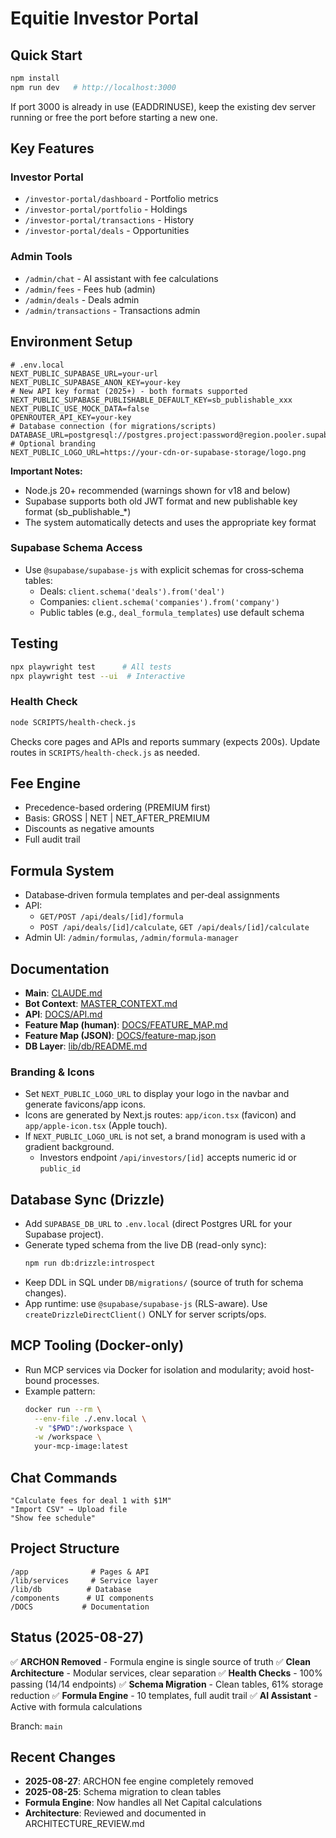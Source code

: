 # Equitie Investor Portal

## Quick Start

```bash
npm install
npm run dev   # http://localhost:3000
```

If port 3000 is already in use (EADDRINUSE), keep the existing dev server running or free the port before starting a new one.

## Key Features

### Investor Portal

- `/investor-portal/dashboard` - Portfolio metrics
- `/investor-portal/portfolio` - Holdings
- `/investor-portal/transactions` - History
- `/investor-portal/deals` - Opportunities

### Admin Tools

- `/admin/chat` - AI assistant with fee calculations
- `/admin/fees` - Fees hub (admin)
- `/admin/deals` - Deals admin
- `/admin/transactions` - Transactions admin

## Environment Setup

```env
# .env.local
NEXT_PUBLIC_SUPABASE_URL=your-url
NEXT_PUBLIC_SUPABASE_ANON_KEY=your-key
# New API key format (2025+) - both formats supported
NEXT_PUBLIC_SUPABASE_PUBLISHABLE_DEFAULT_KEY=sb_publishable_xxx
NEXT_PUBLIC_USE_MOCK_DATA=false
OPENROUTER_API_KEY=your-key
# Database connection (for migrations/scripts)
DATABASE_URL=postgresql://postgres.project:password@region.pooler.supabase.com:6543/postgres
# Optional branding
NEXT_PUBLIC_LOGO_URL=https://your-cdn-or-supabase-storage/logo.png
```

**Important Notes:**
- Node.js 20+ recommended (warnings shown for v18 and below)
- Supabase supports both old JWT format and new publishable key format (sb_publishable_*)
- The system automatically detects and uses the appropriate key format

### Supabase Schema Access

- Use `@supabase/supabase-js` with explicit schemas for cross‑schema tables:
  - Deals: `client.schema('deals').from('deal')`
  - Companies: `client.schema('companies').from('company')`
  - Public tables (e.g., `deal_formula_templates`) use default schema

## Testing

```bash
npx playwright test      # All tests
npx playwright test --ui  # Interactive
```

### Health Check

```bash
node SCRIPTS/health-check.js
```
Checks core pages and APIs and reports summary (expects 200s). Update routes in `SCRIPTS/health-check.js` as needed.

## Fee Engine

- Precedence-based ordering (PREMIUM first)
- Basis: GROSS | NET | NET_AFTER_PREMIUM
- Discounts as negative amounts
- Full audit trail

## Formula System

- Database‑driven formula templates and per‑deal assignments
- API:
  - `GET/POST /api/deals/[id]/formula`
  - `POST /api/deals/[id]/calculate`, `GET /api/deals/[id]/calculate`
- Admin UI: `/admin/formulas`, `/admin/formula-manager`

## Documentation

- **Main**: [CLAUDE.md](./CLAUDE.md)
- **Bot Context**: [MASTER_CONTEXT.md](./MASTER_CONTEXT.md)
- **API**: [DOCS/API.md](./DOCS/API.md)
- **Feature Map (human)**: [DOCS/FEATURE_MAP.md](./DOCS/FEATURE_MAP.md)
- **Feature Map (JSON)**: [DOCS/feature-map.json](./DOCS/feature-map.json)
- **DB Layer**: [lib/db/README.md](./lib/db/README.md)

### Branding & Icons

- Set `NEXT_PUBLIC_LOGO_URL` to display your logo in the navbar and generate favicons/app icons.
- Icons are generated by Next.js routes: `app/icon.tsx` (favicon) and `app/apple-icon.tsx` (Apple touch).
- If `NEXT_PUBLIC_LOGO_URL` is not set, a brand monogram is used with a gradient background.
  - Investors endpoint `/api/investors/[id]` accepts numeric id or `public_id`

## Database Sync (Drizzle)

- Add `SUPABASE_DB_URL` to `.env.local` (direct Postgres URL for your Supabase project).
- Generate typed schema from the live DB (read-only sync):
  ```bash
  npm run db:drizzle:introspect
  ```
- Keep DDL in SQL under `DB/migrations/` (source of truth for schema changes).
- App runtime: use `@supabase/supabase-js` (RLS-aware). Use `createDrizzleDirectClient()` ONLY for server scripts/ops.

## MCP Tooling (Docker-only)

- Run MCP services via Docker for isolation and modularity; avoid host-bound processes.
- Example pattern:
  ```bash
  docker run --rm \
    --env-file ./.env.local \
    -v "$PWD":/workspace \
    -w /workspace \
    your-mcp-image:latest
  ```

## Chat Commands

```text
"Calculate fees for deal 1 with $1M"
"Import CSV" → Upload file
"Show fee schedule"
```

## Project Structure

```
/app              # Pages & API
/lib/services     # Service layer
/lib/db          # Database
/components      # UI components
/DOCS           # Documentation
```

## Status (2025-08-27)

✅ **ARCHON Removed** - Formula engine is single source of truth
✅ **Clean Architecture** - Modular services, clear separation
✅ **Health Checks** - 100% passing (14/14 endpoints)
✅ **Schema Migration** - Clean tables, 61% storage reduction
✅ **Formula Engine** - 10 templates, full audit trail
✅ **AI Assistant** - Active with formula calculations

Branch: `main`

## Recent Changes

- **2025-08-27**: ARCHON fee engine completely removed
- **2025-08-25**: Schema migration to clean tables
- **Formula Engine**: Now handles all Net Capital calculations
- **Architecture**: Reviewed and documented in ARCHITECTURE_REVIEW.md

